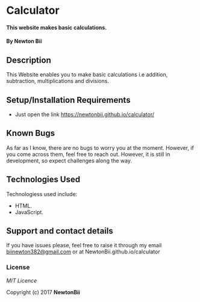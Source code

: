 # Calculator

#### This website makes basic calculations.

#### By **Newton Bii**

## Description

This Website enables you to make basic calculations i.e addition, subtraction, multiplications and divisions.

## Setup/Installation Requirements

* Just open the link https://newtonbii.github.io/calculator/

## Known Bugs

As far as I know, there are no bugs to worry you at the moment. However, if you come across them, feel free to reach out. However, it is still in development, so expect challenges along the way.

## Technologies Used

Technologiess used include:

* HTML.
* JavaScript.


## Support and contact details

If you have issues please, feel free to raise it through my email biinewton382@gmail.com or at NewtonBii.github.io/calculator

### License

*MIT Licence*

Copyright (c) 2017 **NewtonBii**
